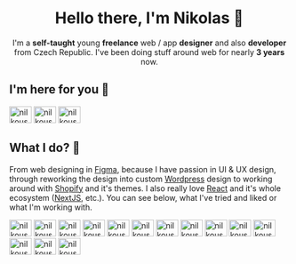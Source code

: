 <h1 align="center">Hello there, I'm Nikolas 👋</h1>

<p align="center">I'm a <strong>self-taught</strong> young <strong>freelance</strong> web / app <strong>designer</strong> and also <strong>developer</strong> from Czech Republic. I've been doing stuff around web for nearly <strong>3 years</strong> now.</p>

<h2>I'm here for you 💬</h2>
<div>
  <a href="https://instagram.com/nilkoush" target="blank"><img src="https://raw.githubusercontent.com/rahuldkjain/github-profile-readme-generator/master/src/images/icons/Social/instagram.svg" alt="nilkoush" height="30" width="40" /></a>
  <a href="https://dribbble.com/nilkoush" target="blank"><img src="https://raw.githubusercontent.com/rahuldkjain/github-profile-readme-generator/master/src/images/icons/Social/dribbble.svg" alt="nilkoush" height="30" width="40" /></a>
  <a href="https://twitter.com/nilkoush" target="blank"><img src="https://raw.githubusercontent.com/rahuldkjain/github-profile-readme-generator/master/src/images/icons/Social/twitter.svg" alt="nilkoush" height="30" width="40" /></a>
</div>

<h2>What I do? 💭</h2>
<p>From web designing in <a href="https://www.figma.com/">Figma</a>, because I have passion in UI & UX design, through reworking the design into custom <a href="https://www.wordpress.org/">Wordpress</a> design to working around with <a href="https://www.shopify.com/">Shopify</a> and it's themes. I also really love <a href="https://www.reactjs.org/">React</a> and it's whole ecosystem (<a href="https://www.nextjs.org/">NextJS</a>, etc.). You can see below, what I've tried and liked or what I'm working with.</p>

<div>
  <img src="https://user-images.githubusercontent.com/38843229/200333646-6179ad22-b7fa-45ba-b3bc-75269a17eac0.svg" alt="nilkoush" height="30" width="40" />
  <img src="https://user-images.githubusercontent.com/38843229/200333924-e2d313a3-fb36-45c6-b9f7-eccbe9fefebe.svg" alt="nilkoush" height="30" width="40" />
  <img src="https://user-images.githubusercontent.com/38843229/200334572-d3d122ac-4299-48e6-a6ca-a60e0a7a1f47.svg" alt="nilkoush" height="30" width="40" />
  <img src="https://user-images.githubusercontent.com/38843229/200334907-df7c8766-6bbd-4329-8201-fe270ee6e62a.svg" alt="nilkoush" height="30" width="40" />
  <img src="https://user-images.githubusercontent.com/38843229/200334776-131672eb-bf52-424b-8cd0-77655b4677b2.svg" alt="nilkoush" height="30" width="40" />
  <img src="https://user-images.githubusercontent.com/38843229/200334960-b0308436-d65a-4a26-9652-73a521fae42d.svg" alt="nilkoush" height="30" width="40" />
  <img src="https://user-images.githubusercontent.com/38843229/200335073-330abb39-4ed5-4199-adb6-63bd83fd7047.svg" alt="nilkoush" height="30" width="40" />
  <img src="https://user-images.githubusercontent.com/38843229/200335125-5a6e3452-4542-45bf-89db-7aa61b085ca5.svg" alt="nilkoush" height="30" width="40" />
  <img src="https://user-images.githubusercontent.com/38843229/200335177-1ce0c1b1-74c2-41d1-8142-469006aedab7.svg" alt="nilkoush" height="30" width="40" />
  <img src="https://user-images.githubusercontent.com/38843229/200335229-10f8626f-7b98-4ce2-a753-30baddd043a8.svg" alt="nilkoush" height="30" width="40" />
  <img src="https://user-images.githubusercontent.com/38843229/200335334-6fbc9f9c-09ae-4294-b371-db44042625cb.svg" alt="nilkoush" height="30" width="40" />
  <img src="https://user-images.githubusercontent.com/38843229/200335366-7662be55-9ad0-4b97-bf2d-891d3c01da27.svg" alt="nilkoush" height="30" width="40" />
  <img src="https://user-images.githubusercontent.com/38843229/200335437-dde92278-1a54-45f1-b62a-492a5339d9c4.svg" alt="nilkoush" height="30" width="40" />
  <img src="https://user-images.githubusercontent.com/38843229/200335508-9b15250f-5fb3-4329-8a8d-3c37a4b3ae6c.svg" alt="nilkoush" height="30" width="40" />
</div>

